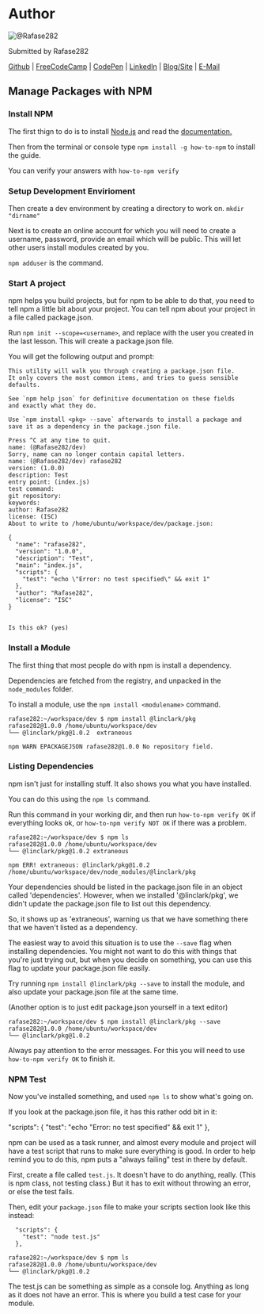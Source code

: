 # Author
![@Rafase282](https://avatars0.githubusercontent.com/Rafase282?&s=128)

Submitted by Rafase282

[Github](https://github.com/Rafase282) | [FreeCodeCamp](http://www.freecodecamp.com/rafase282) | [CodePen](http://codepen.io/Rafase282/) | [LinkedIn](https://www.linkedin.com/in/rafase282) | [Blog/Site](https://rafase282.wordpress.com/) | [E-Mail](mailto:rafase282@gmail.com)

## Manage Packages with NPM
### Install NPM
The first thign to do is to install [Node.js](https://nodejs.org/en/download/) and read the [documentation.](https://nodejs.org/en/docs/)

Then from the terminal or console type `npm install -g how-to-npm` to install the guide.

You can verify your answers with `how-to-npm verify`

### Setup Development Envirioment
Then create a dev environment by creating a directory to work on. `mkdir "dirname"`

Next is to create an online account for which you will need to create a username, password, provide an email which will be public. This will let other users install modules created by you.

`npm adduser` is the command.

### Start A project
npm helps you build projects, but for npm to be able to do that, you need to tell npm a little bit about your project. You can tell npm about your project in a file called package.json.

Run `npm init --scope=<username>`, and replace <username> with the user you created in the last lesson. This will create a package.json file.

You will get the following output and prompt:

```
This utility will walk you through creating a package.json file.
It only covers the most common items, and tries to guess sensible defaults.

See `npm help json` for definitive documentation on these fields
and exactly what they do.

Use `npm install <pkg> --save` afterwards to install a package and
save it as a dependency in the package.json file.

Press ^C at any time to quit.
name: (@Rafase282/dev)
Sorry, name can no longer contain capital letters.
name: (@Rafase282/dev) rafase282
version: (1.0.0)
description: Test
entry point: (index.js)
test command:
git repository:
keywords:
author: Rafase282
license: (ISC)
About to write to /home/ubuntu/workspace/dev/package.json:

{
  "name": "rafase282",
  "version": "1.0.0",
  "description": "Test",
  "main": "index.js",
  "scripts": {
    "test": "echo \"Error: no test specified\" && exit 1"
  },
  "author": "Rafase282",
  "license": "ISC"
}


Is this ok? (yes)
```

### Install a Module
The first thing that most people do with npm is install a dependency.

Dependencies are fetched from the registry, and unpacked in the `node_modules` folder.

To install a module, use the `npm install <modulename>` command.

```
rafase282:~/workspace/dev $ npm install @linclark/pkg
rafase282@1.0.0 /home/ubuntu/workspace/dev
└── @linclark/pkg@1.0.2  extraneous

npm WARN EPACKAGEJSON rafase282@1.0.0 No repository field.
```

### Listing Dependencies
npm isn't just for installing stuff.  It also shows you what you have installed.

You can do this using the `npm ls` command.

Run this command in your working dir, and then run `how-to-npm verify OK` if everything looks ok, or `how-to-npm verify NOT OK` if there was a problem.

```
rafase282:~/workspace/dev $ npm ls
rafase282@1.0.0 /home/ubuntu/workspace/dev
└── @linclark/pkg@1.0.2 extraneous

npm ERR! extraneous: @linclark/pkg@1.0.2 /home/ubuntu/workspace/dev/node_modules/@linclark/pkg
```

Your dependencies should be listed in the package.json file in an object called 'dependencies'.  However, when we installed '@linclark/pkg', we didn't update the package.json file to list out this dependency.

So, it shows up as 'extraneous', warning us that we have something there that we haven't listed as a dependency.

The easiest way to avoid this situation is to use the `--save` flag when installing dependencies.  You might not want to do this with things that you're just trying out, but when you decide on something, you can use this flag to update your package.json file easily.

Try running `npm install @linclark/pkg --save` to install the module, and also update your package.json file at the same time.

(Another option is to just edit package.json yourself in a text editor)

```
rafase282:~/workspace/dev $ npm install @linclark/pkg --save
rafase282@1.0.0 /home/ubuntu/workspace/dev
└── @linclark/pkg@1.0.2
```

Always pay attention to the error messages. For this you will need to use `how-to-npm verify OK` to finish it.

### NPM Test
Now you've installed something, and used `npm ls` to show what's going on.

If you look at the package.json file, it has this rather odd bit in it:

  "scripts": {     "test": "echo \"Error: no test specified\" && exit 1"   },

npm can be used as a task runner, and almost every module and project will have a test script that runs to make sure everything is good.  In order to help remind you to do this, npm puts a "always failing" test in there by default.

First, create a file called `test.js`.  It doesn't have to do anything, really.  (This is npm class, not testing class.)  But it has to exit without throwing an error, or else the test fails.

Then, edit your `package.json` file to make your scripts section look like this instead:

```
  "scripts": {
    "test": "node test.js"
  },
```

```
rafase282:~/workspace/dev $ npm ls
rafase282@1.0.0 /home/ubuntu/workspace/dev
└── @linclark/pkg@1.0.2
```

The test.js can be something as simple as a console log. Anything as long as it does not have an error. This is where you build a test case for your module.
